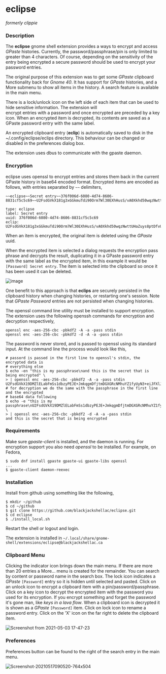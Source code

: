 # eclipse

_formerly clippie_

### Description

The **eclipse** gnome shell extension provides a ways to encrypt and 
access *GPaste* histories. Currently, the password/passphrase/pin is only limited
to greater than 4 characters. Of course, depending on the sensitivity
of the entry being encrypted a secure password should be used to 
encrypt your password entries.

The original purpose of this extension was to get some *GPaste* clipboard
functionality back for *Gnome 40*. It has support for *GPaste*
histories, and a More submenu to show all items in the history.
A search feature is available in the main menu.

There is a lock/unlock icon on the left side of each item that can
be used to hide sensitive information. The extension will  
encrypt entries with a password and once encrypted are preceded by a key icon.
When an encrypted item is decrypted, its contents are saved as a GPaste
password entry with the same label.

An encrypted clipboard entry (**eclip**) is automatically saved to disk
in the ~/.config/eclipse/eclips directory.  This behaviour can be changed
or disabled in the preferences dialog box.

The extension uses dbus to communicate with the gpaste daemon.

### Encryption

eclipse uses openssl to encrypt entries and stores them back in the
current GPaste history in base64 encoded format.  Encrypted items 
are encoded as follows, with entries separated by `~~` delimiters,

```
~~eclipse~~Secret entry~~376f006d-6080-4d74-8606-8831cf5c5c69~~U2FsdGVkX181g3xGGkmuTdi90Orm7Wl30EXhHusS/vA0Xkhd50wqzNwttUHaZuys8ptDfvU4DqI7AuLbDsp0LCRvIcA2MBYBJ8KVgQyai9FYiMtX/Bhmn4Q2NDg7/C3fARnQNmYFoH6TyFnFk6PsbBdinimp/pdhzuh9JqlHR0E=~~

type: eclipse
label: Secret entry
uuid: 376f006d-6080-4d74-8606-8831cf5c5c69
eclip: U2FsdGVkX181g3xGGkmuTdi90Orm7Wl30EXhHusS/vA0Xkhd50wqzNwttUHaZuys8ptDfvU4DqI7AuLbDsp0LCRvIcA2MBYBJ8KVgQyai9FYiMtX/Bhmn4Q2NDg7/C3fARnQNmYFoH6TyFnFk6PsbBdinimp/pdhzuh9JqlHR0E=
```

When an item is encrypted, the original item is deleted using the *GPaste*
uuid.

When the encrypted item is selected a dialog requests the encryption pass
phrase and decrypts the result, duplicating it in a GPaste password entry with
the same label as the encrypted item, in this example it would be `[Password] Secret entry`.
The item is selected into the clipboard so once it has been used it can be
deleted.

![image](https://user-images.githubusercontent.com/825403/117049654-6ca0dc80-ace2-11eb-8fa1-24f9ddf58b5a.png)

One benefit to this approach is that **eclips** are securely persisted in the clipboard
history when changing histories, or restarting one's session. Note that *GPaste Password*
entries are not persisted when changing histories.

The openssl command line utility must be installed to support encryption.  The extension
uses the following openssh commands for encryption and decryption respectively,

```
openssl enc -aes-256-cbc -pbkdf2 -A -a -pass stdin
openssl enc -aes-256-cbc -pbkdf2 -d -A -a -pass stdin
```

The password is never stored, and is passed to openssl using its standard input.  At the
command line the process would look like this,

```
# passord is passed in the first line to openssl's stdin, the encrypted data is
# everything else
$ echo -en "this is my passphrase\nand this is the secret that is being encrypted" \
> | openssl enc -aes-256-cbc -pbkdf2 -A -a -pass stdin
U2FsdGVkX19DMZlELabFmSs1dbzyPEJE+JmkqgmDfjtmDGXGRcNMhuYZ1fyUyN3+eiJFXlJQYlsNlHIt9EcCVA==
# for decryption we do the same with the passphrase in the first line and the encrypted
# base64 data following
$ echo -e "this is my passphrase\nU2FsdGVkX19DMZlELabFmSs1dbzyPEJE+JmkqgmDfjtmDGXGRcNMhuYZ1fyUyN3+eiJFXlJQYlsNlHIt9EcCVA==" \
> | openssl enc -aes-256-cbc -pbkdf2 -d -A -a -pass stdin 
and this is the secret that is being encrypted
```

### Requirements

Make sure *gpaste-client* is installed, and the daemon is running. For encryption
support you also need *openssl* to be installed. For example, on Fedora,

```
$ sudo dnf install gpaste gpaste-ui gpaste-libs openssl
...
$ gpaste-client daemon-reexec
```

### Installation

Install from github using something like the following,

```
$ mkdir ~/github
$ cd ~/github
$ git clone https://github.com/blackjackshellac/eclipse.git
$ cd eclipse
$ ./install_local.sh
```

Restart the shell or logout and login.

The extension is installed in `~/.local/share/gnome-shell/extensions/eclipse@blackjackshellac.ca`

### Clipboard Menu

Clicking the indicator icon brings down the main menu.  If there are more than 20 entries a More...
menu is created for the remainder.  You can search by content or password name in the search box.
The lock icon indicates a *GPaste* `[Password]` entry so it is hidden until selected and pasted.  Click on
an unlock icon to encrypt a clipboard item with a pin/password/passphrase.  Click on a key icon
to decrypt the encrypted item with the password you used for its encryption.  If you encrypt something and
forget the password it's gone man, like *keys in a lava flow*. When a clipboard icon is decrypted it
is shown as a *GPaste* `[Password]` item. Click on lock icon to rename a password entry.  Click on the 'X'
icon on the far right to delete the clipboard item.

![Screenshot from 2021-05-03 17-47-23](https://user-images.githubusercontent.com/825403/116938663-22175580-ac39-11eb-9815-262c38607465.png)

### Preferences

Preferences button can be found to the right of the search entry in the main menu.

![Screenshot-20210517090520-764x504](https://user-images.githubusercontent.com/825403/118493723-6867bc80-b6ef-11eb-9dcd-5277b513d0df.png)

